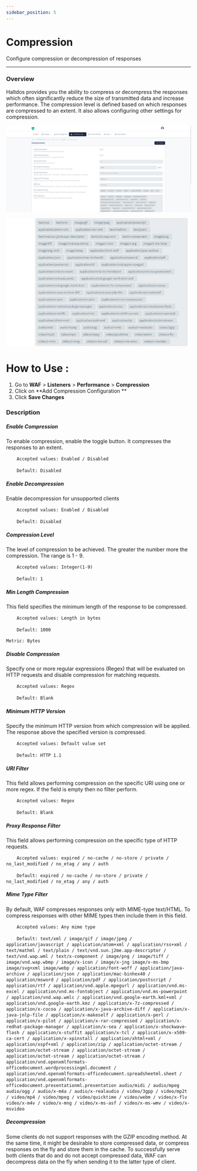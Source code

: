 ```yaml
---
sidebar_position: 5
---
```

# Compression
Configure compression or decompression of responses

---

### Overview 
Haltdos provides you the ability to compress or decompress the responses which often significantly reduce the size of transmitted data and increase performance. The compression level is defined based on which responses are compressed to an extent. It also allows configuring other settings for compression.

![Caching](/img/waf/v8/docs/comprssion.png)  

![Compression](/img/waf/v7/docs/performance.png)
# How to Use :
1. Go to **WAF** > **Listeners** > **Performance** > **Compression**
2. Click on **Add Compression Configuration ** 
3. Click **Save Changes** 

### Description 

##### **Enable Compression**

To enable compression, enable the toggle button. It compresses the responses to an extent.

```
    Accepted values: Enabled / Disabled 

    Default: Disabled
```


##### **Enable Decompression**

Enable decompression for unsupported clients

```
    Accepted values: Enabled / Disabled 

    Default: Disabled
```


##### **Compression Level**

The level of compression to be achieved. The greater the number more the compression. The range is 1 - 9.

```
    Accepted values: Integer(1-9)   

    Default: 1
```


##### **Min Length Compression**

This field specifies the minimum length of the response to be compressed.

```
    Accepted values: Length in bytes    

    Default: 1000
```


    Metric: Bytes

##### **Disable Compression**

Specify one or more regular expressions (Regex) that will be evaluated on HTTP requests and disable compression for matching requests.

```
    Accepted values: Regex  

    Default: Blank
```


##### **Minimum HTTP Version**

Specify the minimum HTTP version from which compression will be applied. The response above the specified version is compressed.

```
    Accepted values: Default value set  

    Default: HTTP 1.1
```


##### **URI Filter**

This field allows performing compression on the specific URI using one or more regex. If the field is empty then no filter perform.

```
    Accepted values: Regex  

    Default: Blank
```


##### **Proxy Response Filter**

This field allows performing compression on the specific type of HTTP requests.

```
    Accepted values: expired / no-cache / no-store / private / no_last_modified / no_etag / any / auth  

    Default: expired / no-cache / no-store / private / no_last_modified / no_etag / any / auth
```


##### **Mime Type Filter**

By default, WAF compresses responses only with MIME-type text/HTML. To compress responses with other MIME types then include them in this field.

```
    Accepted values: Any mime type

    Default: text/xml / image/gif / image/jpeg / application/javascript / application/atom+xml / application/rss+xml / text/mathml / text/plain / text/vnd.sun.j2me.app-descriptor / text/vnd.wap.wml / text/x-component / image/png / image/tiff / image/vnd.wap.wbmp / image/x-icon / image/x-jng image/x-ms-bmp image/svg+xml image/webp / application/font-woff / application/java-archive / application/json / application/mac-binhex40 / application/msword / application/pdf / application/postscript / application/rtf / application/vnd.apple.mpegurl / application/vnd.ms-excel / application/vnd.ms-fontobject / application/vnd.ms-powerpoint / application/vnd.wap.wmlc / application/vnd.google-earth.kml+xml / application/vnd.google-earth.kmz / application/x-7z-compressed / application/x-cocoa / application/x-java-archive-diff / application/x-java-jnlp-file / application/x-makeself / application/x-perl / application/x-pilot / application/x-rar-compressed / application/x-redhat-package-manager / application/x-sea / application/x-shockwave-flash / application/x-stuffit application/x-tcl / application/x-x509-ca-cert / application/x-xpinstall / application/xhtml+xml / application/xspf+xml / application/zip / application/octet-stream / application/octet-stream / application/octet-stream / application/octet-stream / application/octet-stream / application/vnd.openxmlformats-officedocument.wordprocessingml.document / application/vnd.openxmlformats-officedocument.spreadsheetml.sheet / application/vnd.openxmlformats-officedocument.presentationml.presentation audio/midi / audio/mpeg audio/ogg / audio/x-m4a / audio/x-realaudio / video/3gpp / video/mp2t / video/mp4 / video/mpeg / video/quicktime / video/webm / video/x-flv video/x-m4v / video/x-mng / video/x-ms-asf / video/x-ms-wmv / video/x-msvideo
```


##### **Decompression**

Some clients do not support responses with the GZIP encoding method. At the same time, it might be desirable to store compressed data, or compress responses on the fly and store them in the cache. To successfully serve both clients that do and do not accept compressed data, WAF can decompress data on the fly when sending it to the latter type of client.





